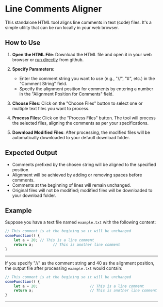 # Line Comments Aligner

This standalone HTML tool aligns line comments in text (code) files. It's a simple utility that can be run locally in your web browser.

## How to Use

1. **Open the HTML File**: Download the HTML file and open it in your web browser or [run directly](https://danebae.github.io/aligner) from github.

2. **Specify Parameters**: 
   - Enter the comment string you want to use (e.g., "//", "#", etc.) in the "Comment String" field.
   - Specify the alignment position for comments by entering a number in the "Alignment Position for Comments" field.

3. **Choose Files**: Click on the "Choose Files" button to select one or multiple text files you want to process.

4. **Process Files**: Click on the "Process Files" button. The tool will process the selected files, aligning the comments as per your specifications.

5. **Download Modified Files**: After processing, the modified files will be automatically downloaded to your default download folder.

## Expected Output

- Comments prefixed by the chosen string will be aligned to the specified position.
- Alignment will be achieved by adding or removing spaces before comments.
- Comments at the beginning of lines will remain unchanged.
- Original files will not be modified; modified files will be downloaded to your download folder.

## Example

Suppose you have a text file named `example.txt` with the following content:

```javascript
// This comment is at the begining so it will be unchanged
someFunction() {
    let a = 20; // This is a line comment
    return a;         // This is another line comment
}
```

---

If you specify "//" as the comment string and 40 as the alignment position, the output file after processing `example.txt` would contain:

```javascript
// This comment is at the begining so it will be unchanged
someFunction() {
    let a = 20;                        // This is a line comment
    return a;                          // This is another line comment
}
```
---